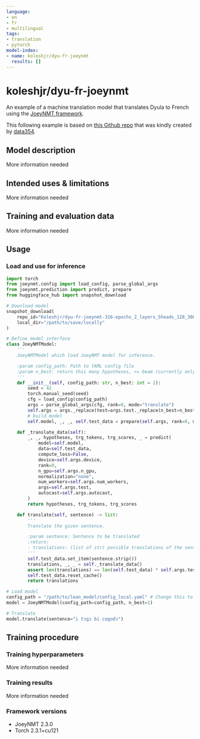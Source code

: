 ```yaml
---
language:
- en
- fr
- multilingual
tags:
- translation
- pytorch
model-index:
- name: koleshjr/dyu-fr-joeynmt
  results: []
---
```


# koleshjr/dyu-fr-joeynmt

An example of a machine translation model that translates Dyula to French using the [JoeyNMT framework](https://github.com/joeynmt/joeynmt).

This following example is based on [this Github repo](https://github.com/data354/koumakanMT-challenge) that was kindly created by [data354](https://data354.com/en/).

## Model description

More information needed

## Intended uses & limitations

More information needed

## Training and evaluation data

More information needed

## Usage

### Load and use for inference

```python
import torch
from joeynmt.config import load_config, parse_global_args
from joeynmt.prediction import predict, prepare
from huggingface_hub import snapshot_download

# Download model
snapshot_download(
    repo_id="Koleshjr/dyu-fr-joeynmt-316-epochs_2_layers_5heads_128_300_plateau_2000_7_45_20_93",
    local_dir="/path/to/save/locally"
)

# Define model interface
class JoeyNMTModel:
    '''
    JoeyNMTModel which load JoeyNMT model for inference.

    :param config_path: Path to YAML config file
    :param n_best: return this many hypotheses, <= beam (currently only 1)
    '''
    def __init__(self, config_path: str, n_best: int = 1):
        seed = 42
        torch.manual_seed(seed)
        cfg = load_config(config_path)
        args = parse_global_args(cfg, rank=0, mode="translate")
        self.args = args._replace(test=args.test._replace(n_best=n_best))
        # build model
        self.model, _, _, self.test_data = prepare(self.args, rank=0, mode="translate")

    def _translate_data(self):
        _, _, hypotheses, trg_tokens, trg_scores, _ = predict(
            model=self.model,
            data=self.test_data,
            compute_loss=False,
            device=self.args.device,
            rank=0,
            n_gpu=self.args.n_gpu,
            normalization="none",
            num_workers=self.args.num_workers,
            args=self.args.test,
            autocast=self.args.autocast,
        )
        return hypotheses, trg_tokens, trg_scores

    def translate(self, sentence) -> list:
        '''
        Translate the given sentence.

        :param sentence: Sentence to be translated
        :return:
        - translations: (list of str) possible translations of the sentence.
        '''
        self.test_data.set_item(sentence.strip())
        translations, _, _ = self._translate_data()
        assert len(translations) == len(self.test_data) * self.args.test.n_best
        self.test_data.reset_cache()
        return translations

# Load model
config_path = "/path/to/lean_model/config_local.yaml" # Change this to the path to your model congig file
model = JoeyNMTModel(config_path=config_path, n_best=1)

# Translate
model.translate(sentence="i tɔgɔ bi cogodɔ")
```

## Training procedure

### Training hyperparameters

More information needed

### Training results

More information needed

### Framework versions

- JoeyNMT 2.3.0
- Torch 2.3.1+cu121

